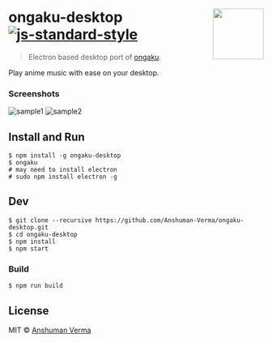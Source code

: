 # ongaku-desktop [<img src="https://rawgit.com/sindresorhus/awesome-electron/master/electron-logo.svg" align="right" width="100">](https://electron.atom.io/) [![js-standard-style](https://img.shields.io/badge/code%20style-standard-brightgreen.svg)](http://standardjs.com/)

> Electron based desktop port of [ongaku](https://github.com/Anshuman-Verma/ongaku).

Play anime music with ease on your desktop.

### Screenshots

![sample1](https://user-images.githubusercontent.com/21009455/29402408-71be8202-8352-11e7-8464-96a94f049395.PNG)
![sample2](https://user-images.githubusercontent.com/21009455/29402450-96dd252a-8352-11e7-921c-7e30e3aab1ca.PNG)


## Install and Run

```
$ npm install -g ongaku-desktop
$ ongaku
# may need to install electron
# sudo npm install electron -g
```

## Dev

```
$ git clone --recursive https://github.com/Anshuman-Verma/ongaku-desktop.git
$ cd ongaku-desktop
$ npm install
$ npm start
```

### Build

```
$ npm run build
```

## License

MIT © [Anshuman Verma](https://twitter.com/Anshumaniac12)
